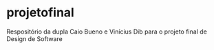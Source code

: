 # projetofinal
Respositório da dupla Caio Bueno e Vinícius Dib para o projeto final de Design de Software
